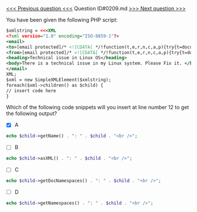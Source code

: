 [<<< Previous question <<<](0208.md)  Question ID#0209.md  [>>> Next question >>>](0210.md) 

You have been given the following PHP script:

```xml
$xmlstring = <<<XML 
<?xml version="1.0" encoding="ISO-8859-1"?> 
<email> 
<to>[email protected]/* <![CDATA[ */!function(t,e,r,n,c,a,p){try{t=document.currentScript||function(){for(t=document.getElementsByTagName('script'),e=t.length;e--;)if(t[e].getAttribute('data-cfhash'))return t[e]}();if(t&&(c=t.previousSibling)){p=t.parentNode;if(a=c.getAttribute('data-cfemail')){for(e='',r='0x'+a.substr(0,2)|0,n=2;a.length-n;n+=2)e+='%'+('0'+('0x'+a.substr(n,2)^r).toString(16)).slice(-2);p.replaceChild(document.createTextNode(decodeURIComponent(e)),c)}p.removeChild(t)}}catch(u){}}()/* ]]> */</to> 
<from>[email protected]/* <![CDATA[ */!function(t,e,r,n,c,a,p){try{t=document.currentScript||function(){for(t=document.getElementsByTagName('script'),e=t.length;e--;)if(t[e].getAttribute('data-cfhash'))return t[e]}();if(t&&(c=t.previousSibling)){p=t.parentNode;if(a=c.getAttribute('data-cfemail')){for(e='',r='0x'+a.substr(0,2)|0,n=2;a.length-n;n+=2)e+='%'+('0'+('0x'+a.substr(n,2)^r).toString(16)).slice(-2);p.replaceChild(document.createTextNode(decodeURIComponent(e)),c)}p.removeChild(t)}}catch(u){}}()/* ]]> */</from>
<heading>Technical issue in Linux OS</heading>
<body>There is a technical issue in my Linux system. Please Fix it. </body>
</email>
XML;
$xml = new SimpleXMLElement($xmlstring);
foreach($xml->children() as $child) {
// insert code here
}
```
Which of the following code snippets will you insert at line number 12 to get the following output?

- [x] A
```php
echo $child->getName() . ": " . $child . "<br />";
```

- [ ] B
```php
echo $child->asXML() . ": " . $child . "<br />";
```

- [ ] C
```php
echo $child->getDocNamespaces() . ": " . $child . "<br />";
```

- [ ] D
```php
echo $child->getNamespaces() . ": " . $child . "<br />";
```

